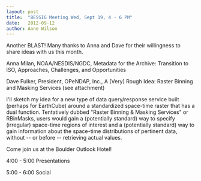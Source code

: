 ```yaml
---
layout: post
title:  "BESSIG Meeting Wed, Sept 19, 4 - 6 PM"
date:   2012-09-12
author: Anne Wilson
---
```

Another BLAST!  Many thanks to Anna and Dave for their willingness to share ideas with us this month.

Anna Milan, NOAA/NESDIS/NGDC, Metadata for the Archive: Transition to ISO, Approaches, Challenges, and Opportunities

Dave Fulker, President, OPeNDAP, Inc., A (Very) Rough Idea: Raster Binning and Masking Services (see attachment)

I'll sketch my idea for a new type of data query/response service built (perhaps for EarthCube) around a standardized space-time raster that has a dual function. Tentatively dubbed "Raster Binning & Masking Services" or RBinMasks, users would gain a (potentially standard) way to specify (irregular) space-time regions of interest and a (potentially standard) way to gain information about the space-time distributions of pertinent data, without -- or before -- retrieving actual values. 

Come join us at the Boulder Outlook Hotel!

4:00 - 5:00 Presentations

5:00 - 6:00 Social